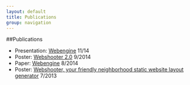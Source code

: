 ```yaml
---
layout: default
title: Publications
group: navigation
---
```


##Publications
* Presentation: [Webengine][presentaion1] 11/14
* Poster: [Webshooter 2.0][poster2] 9/2014
* Paper: [Webengine][paper1] 8/2014
* Poster: [Webshooter, your friendly neighborhood static website layout generator][poster1] 7/2013

[poster1]: Data/media/pdf/poster1.pdf
[paper1]: Data/media/pdf/paper1.pdf
[poster2]: Data/media/pdf/poster2.pdf
[presentaion1]: Data/media/pdf/presentaion1.pdf
